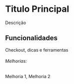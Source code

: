 # Titulo Principal 

Descrição

## Funcionalidades

Checkout, dicas e ferramentas

###### Melhorias: 

Melhoria 1, Melhoria 2
